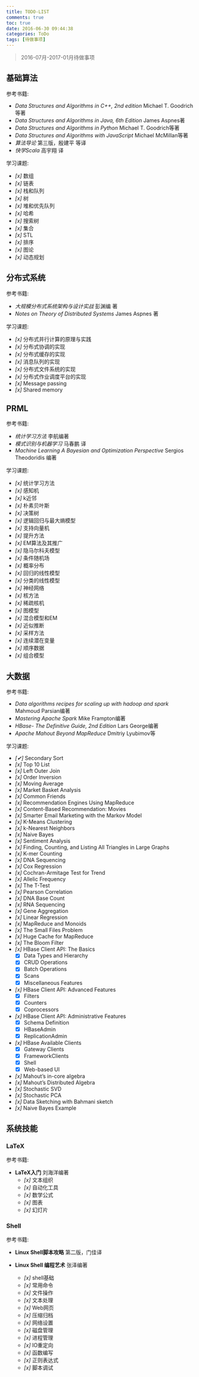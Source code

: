 ```yaml
---
title: TODO-LIST
comments: true
toc: true
date: 2016-06-30 09:44:38
categories: ToDo
tags: [待做事项]
---
```


> 2016-07月-2017-01月待做事项

<!-- more -->

## 基础算法

参考书籍:
- *Data Structures and Algorithms in C++, 2nd edition* Michael T. Goodrich等著
- *Data Structures and Algorithms in Java, 6th Edition* James Aspnes著
- *Data Structures and Algorithms in Python* Michael T. Goodrich等著
- *Data Structures and Algorithms with JavaScript* Michael McMillan等著
- *算法导论* 第三版，殷建平 等译
- *快学Scala*  高宇翔 译

学习课题:
- *[x]* 数组
- *[x]* 链表
- *[x]* 栈和队列
- *[x]* 树
- *[x]* 堆和优先队列
- *[x]* 哈希
- *[x]* 搜索树
- *[x]* 集合
- *[x]* STL
- *[x]* 排序
- *[x]* 图论
- *[x]* 动态规划

## 分布式系统

参考书籍:
- *大规模分布式系统架构与设计实战* 彭渊编 著
- *Notes on Theory of Distributed Systems* James Aspnes 著

学习课题:
- *[x]* 分布式并行计算的原理与实践
- *[x]* 分布式协调的实现
- *[x]* 分布式缓存的实现
- *[x]* 消息队列的实现
- *[x]* 分布式文件系统的实现
- *[x]* 分布式作业调度平台的实现
- *[x]* Message passing
- *[x]* Shared memory

## PRML

参考书籍:
- *统计学习方法* 李航编著
- *模式识别与机器学习* 马春鹏  译
- *Machine Learning A Bayesian and Optimization Perspective* Sergios Theodoridis 编著

学习课题:
  - *[x]* 统计学习方法
  - *[x]* 感知机
  - *[x]* k近邻
  - *[x]* 朴素贝叶斯
  - *[x]* 决策树
  - *[x]* 逻辑回归与最大熵模型
  - *[x]* 支持向量机
  - *[x]* 提升方法
  - *[x]* EM算法及其推广
  - *[x]* 隐马尔科夫模型
  - *[x]* 条件随机场
  - *[x]* 概率分布
  - *[x]* 回归的线性模型
  - *[x]* 分类的线性模型
  - *[x]* 神经网络
  - *[x]* 核方法
  - *[x]* 稀疏核机
  - *[x]* 图模型
  - *[x]* 混合模型和EM
  - *[x]* 近似推断
  - *[x]* 采样方法
  - *[x]* 连续潜在变量
  - *[x]* 顺序数据
  - *[x]* 组合模型


## 大数据

参考书籍:
- *Data algorithms recipes for scaling up with hadoop and spark* Mahmoud Parsian编著
- *Mastering Apache Spark* Mike Frampton编著
- *HBase- The Definitive Guide, 2nd Edition* Lars George编著
- *Apache Mahout Beyond MapReduce* Dmitriy Lyubimov等

学习课题:
  - *[✔]* Secondary Sort
  - *[x]* Top 10 List
  - *[x]* Left Outer Join
  - *[x]* Order Inversion
  - *[x]* Moving Average
  - *[x]* Market Basket Analysis
  - *[x]* Common Friends
  - *[x]* Recommendation Engines Using MapReduce
  - *[x]* Content-Based Recommendation: Movies
  - *[x]* Smarter Email Marketing with the Markov Model
  - *[x]* K-Means Clustering
  - *[x]* k-Nearest Neighbors
  - *[x]* Naive Bayes
  - *[x]* Sentiment Analysis
  - *[x]* Finding, Counting, and Listing All Triangles in Large Graphs
  - *[x]* K-mer Counting
  - *[x]* DNA Sequencing
  - *[x]* Cox Regression
  - *[x]* Cochran-Armitage Test for Trend
  - *[x]* Allelic Frequency
  - *[x]* The T-Test
  - *[x]* Pearson Correlation
  - *[x]* DNA Base Count
  - *[x]* RNA Sequencing
  - *[x]* Gene Aggregation
  - *[x]* Linear Regression
  - *[x]* MapReduce and Monoids
  - *[x]* The Small Files Problem
  - *[x]* Huge Cache for MapReduce
  - *[x]* The Bloom Filter
  - *[x]* HBase Client API: The Basics
    - [x] Data Types and Hierarchy
    - [x] CRUD Operations
    - [x] Batch Operations
    - [x] Scans
    - [x] Miscellaneous Features
  - *[x]* HBase Client API: Advanced Features
    - [x] Filters
    - [x] Counters
    - [x] Coprocessors
  - *[x]* HBase Client API: Administrative Features
    - [x] Schema Definition
    - [x] HBaseAdmin
    - [x] ReplicationAdmin
  - *[x]* HBase Available Clients
    - [x] Gateway Clients
    - [x] FrameworkClients
    - [x] Shell
    - [x] Web-based UI
  - *[x]* Mahout’s in-core algebra
  - *[x]* Mahout’s Distributed Algebra
  - *[x]* Stochastic SVD
  - *[x]* Stochastic PCA
  - *[x]* Data Sketching with Bahmani sketch
  - *[x]* Naive Bayes Example



## 系统技能

### LaTeX
参考书籍:
- **LaTeX入门** 刘海洋编著
  - *[x]* 文本组织
  - *[x]* 自动化工具
  - *[x]* 数学公式
  - *[x]* 图表
  - *[x]* 幻灯片

### Shell
参考书籍:
- **Linux Shell脚本攻略**  第二版，门佳译
- **Linux Shell 编程艺术**  张泽编著

  - *[x]* shell基础
  - *[x]* 常用命令
  - *[x]* 文件操作
  - *[x]* 文本处理
  - *[x]* Web网页
  - *[x]* 压缩归档
  - *[x]* 网络设置
  - *[x]* 磁盘管理
  - *[x]* 进程管理
  - *[x]* IO重定向
  - *[x]* 函数编写
  - *[x]* 正则表达式
  - *[x]* 脚本调试

